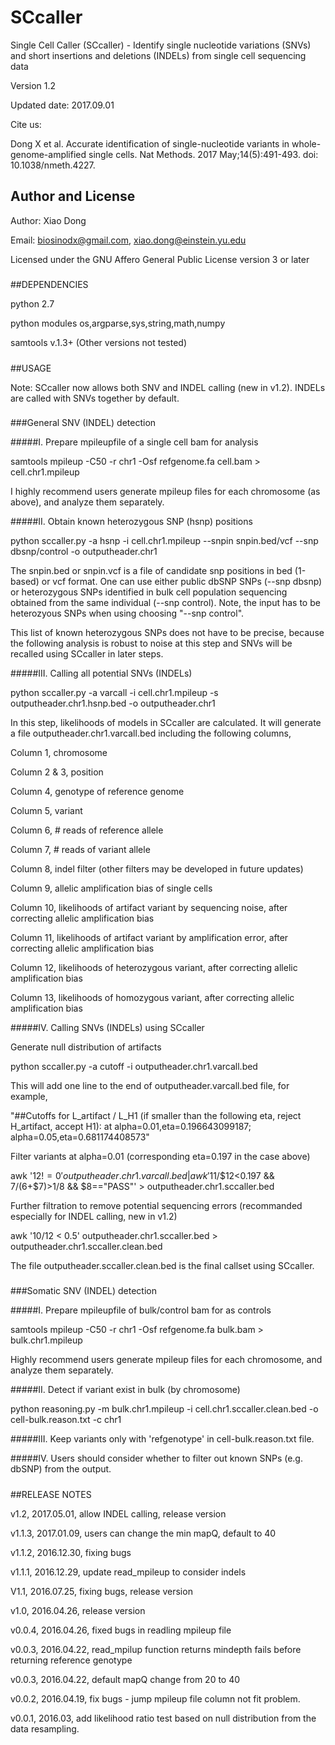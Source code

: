 # SCcaller
Single Cell Caller (SCcaller) - Identify single nucleotide variations (SNVs) and short insertions and deletions (INDELs) from single cell sequencing data

Version 1.2

Updated date: 2017.09.01

Cite us:

Dong X et al. Accurate identification of single-nucleotide variants in whole-genome-amplified single cells. Nat Methods. 2017 May;14(5):491-493. doi: 10.1038/nmeth.4227.

#####
## Author and License

Author: Xiao Dong

Email: biosinodx@gmail.com, xiao.dong@einstein.yu.edu

Licensed under the GNU Affero General Public License version 3 or later

#####
##DEPENDENCIES

python 2.7

python modules os,argparse,sys,string,math,numpy

samtools v.1.3+ (Other versions not tested)

#####
##USAGE

Note: SCcaller now allows both SNV and INDEL calling (new in v1.2). INDELs are called with SNVs together by default.

###
###General SNV (INDEL) detection

#####I. Prepare mpileupfile of a single cell bam for analysis

samtools mpileup -C50 -r chr1 -Osf refgenome.fa cell.bam > cell.chr1.mpileup

I highly recommend users generate mpileup files for each chromosome (as above), and analyze them separately.

#####II. Obtain known heterozygous SNP (hsnp) positions

python sccaller.py -a hsnp -i cell.chr1.mpileup --snpin snpin.bed/vcf --snp dbsnp/control -o outputheader.chr1

The snpin.bed or snpin.vcf is a file of candidate snp positions in bed (1-based) or vcf format. One can use either public dbSNP SNPs (--snp dbsnp) or heterozygous SNPs identified in bulk cell population sequencing obtained from the same individual (--snp control). Note, the input has to be heterozyous SNPs when using choosing "--snp control".

This list of known heterozygous SNPs does not have to be precise, because the following analysis is robust to noise at this step and SNVs will be recalled using SCcaller in later steps.

#####III. Calling all potential SNVs (INDELs)

python sccaller.py -a varcall -i cell.chr1.mpileup -s outputheader.chr1.hsnp.bed -o outputheader.chr1

In this step, likelihoods of models in SCcaller are calculated. It will generate a file outputheader.chr1.varcall.bed including the following columns,

Column 1, chromosome

Column 2 & 3, position

Column 4, genotype of reference genome

Column 5, variant

Column 6, # reads of reference allele

Column 7, # reads of variant allele

Column 8, indel filter (other filters may be developed in future updates)

Column 9, allelic amplification bias of single cells

Column 10, likelihoods of artifact variant by sequencing noise, after correcting allelic amplification bias

Column 11, likelihoods of artifact variant by amplification error, after correcting allelic amplification bias

Column 12, likelihoods of heterozygous variant, after correcting allelic amplification bias

Column 13, likelihoods of homozygous variant, after correcting allelic amplification bias

#####IV. Calling SNVs (INDELs) using SCcaller

Generate null distribution of artifacts

python sccaller.py -a cutoff -i outputheader.chr1.varcall.bed

This will add one line to the end of outputheader.varcall.bed file, for example,

"##Cutoffs for L_artifact / L_H1 (if smaller than the following eta, reject H_artifact, accept H1): at alpha=0.01,eta=0.196643099187; alpha=0.05,eta=0.681174408573"

Filter variants at alpha=0.01 (corresponding eta=0.197 in the case above)

awk '$12!=0' outputheader.chr1.varcall.bed | awk '$11/$12<0.197 && $7/($6+$7)>1/8 && $8=="PASS"' > outputheader.chr1.sccaller.bed

Further filtration to remove potential sequencing errors (recommanded especially for INDEL calling, new in v1.2)

awk '$10/$12 < 0.5' outputheader.chr1.sccaller.bed > outputheader.chr1.sccaller.clean.bed

The file outputheader.sccaller.clean.bed is the final callset using SCcaller.

###
###Somatic SNV (INDEL) detection

#####I. Prepare mpileupfile of bulk/control bam for as controls

samtools mpileup -C50 -r chr1 -Osf refgenome.fa bulk.bam > bulk.chr1.mpileup

Highly recommend users generate mpileup files for each chromosome, and analyze them separately.

#####II. Detect if variant exist in bulk (by chromosome)

python reasoning.py -m bulk.chr1.mpileup -i cell.chr1.sccaller.clean.bed -o cell-bulk.reason.txt -c chr1

#####III. Keep variants only with 'refgenotype' in cell-bulk.reason.txt file.

#####IV. Users should consider whether to filter out known SNPs (e.g. dbSNP) from the output.

#####
##RELEASE NOTES

v1.2, 2017.05.01, allow INDEL calling, release version

v1.1.3, 2017.01.09, users can change the min mapQ, default to 40

v1.1.2, 2016.12.30, fixing bugs

v1.1.1, 2016.12.29, update read_mpileup to consider indels

V1.1, 2016.07.25, fixing bugs, release version

v1.0, 2016.04.26, release version

v0.0.4, 2016.04.26, fixed bugs in readling mpileup file

v0.0.3, 2016.04.22, read_mpilup function returns mindepth fails before returning reference genotype

v0.0.3, 2016.04.22, default mapQ change from 20 to 40

v0.0.2, 2016.04.19, fix bugs - jump mpileup file column not fit problem.

v0.0.1, 2016.03, add likelihood ratio test based on null distribution from the data resampling.
